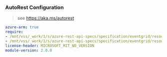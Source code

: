 ### AutoRest Configuration

> see https://aka.ms/autorest

``` yaml
azure-arm: true
require:
- /mnt/vss/_work/1/s/azure-rest-api-specs/specification/eventgrid/resource-manager/readme.md
- /mnt/vss/_work/1/s/azure-rest-api-specs/specification/eventgrid/resource-manager/readme.go.md
license-header: MICROSOFT_MIT_NO_VERSION
module-version: 2.0.0
```